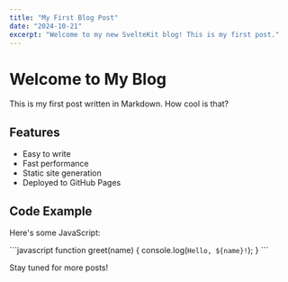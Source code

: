 ```yaml
---
title: "My First Blog Post"
date: "2024-10-21"
excerpt: "Welcome to my new SvelteKit blog! This is my first post."
---
```


# Welcome to My Blog

This is my first post written in Markdown. How cool is that?

## Features

- Easy to write
- Fast performance
- Static site generation
- Deployed to GitHub Pages

## Code Example

Here's some JavaScript:

\`\`\`javascript
function greet(name) {
  console.log(`Hello, ${name}!`);
}
\`\`\`

Stay tuned for more posts!